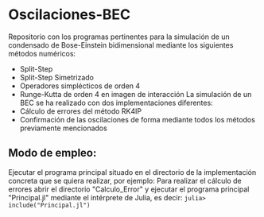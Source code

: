 # Oscilaciones-BEC
Repositorio con los programas pertinentes para la simulación de un condensado de Bose-Einstein bidimensional mediante los siguientes métodos numéricos:
- Split-Step
- Split-Step Simetrizado
- Operadores simplécticos de orden 4
- Runge-Kutta de orden 4 en imagen de interacción
La simulación de un BEC se ha realizado con dos implementaciones diferentes:
- Cálculo de errores del método RK4IP
- Confirmación de las oscilaciones de forma mediante todos los métodos previamente mencionados

## Modo de empleo:
Ejecutar el programa principal situado en el directorio de la implementación concreta que se quiera realizar, por ejemplo:
Para realizar el cálculo de errores abrir el directorio "Calculo_Error" y ejecutar el programa principal "Principal.jl" mediante el intérprete de Julia, es decir:
`julia> include("Principal.jl")`
